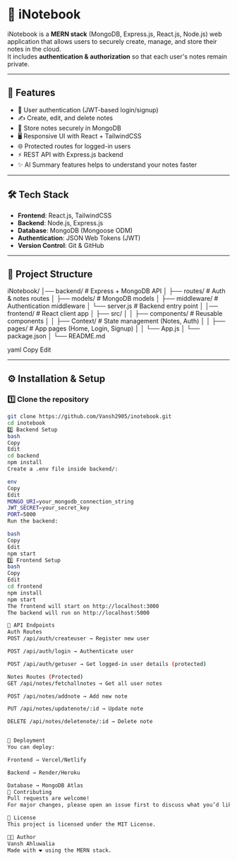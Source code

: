# 📓 iNotebook

iNotebook is a **MERN stack** (MongoDB, Express.js, React.js, Node.js) web application that allows users to securely create, manage, and store their notes in the cloud.  
It includes **authentication & authorization** so that each user's notes remain private.

---

## 🚀 Features
- 🔐 User authentication (JWT-based login/signup)
- ✍️ Create, edit, and delete notes
- 📂 Store notes securely in MongoDB
- 🖥️ Responsive UI with React + TailwindCSS
- 🌐 Protected routes for logged-in users
- ⚡ REST API with Express.js backend
- ✨ AI Summary features helps to understand your notes faster

---

## 🛠️ Tech Stack
- **Frontend**: React.js, TailwindCSS
- **Backend**: Node.js, Express.js
- **Database**: MongoDB (Mongoose ODM)
- **Authentication**: JSON Web Tokens (JWT)
- **Version Control**: Git & GitHub

---

## 📂 Project Structure
iNotebook/
│── backend/ # Express + MongoDB API
│ ├── routes/ # Auth & notes routes
│ ├── models/ # MongoDB models
│ ├── middleware/ # Authentication middleware
│ └── server.js # Backend entry point
│
│── frontend/ # React client app
│ ├── src/
│ │ ├── components/ # Reusable components
│ │ ├── Context/ # State management (Notes, Auth)
│ │ ├── pages/ # App pages (Home, Login, Signup)
│ │ └── App.js
│ └── package.json
│
└── README.md

yaml
Copy
Edit

---

## ⚙️ Installation & Setup

### 1️⃣ Clone the repository
```bash
git clone https://github.com/Vansh2905/inotebook.git
cd inotebook
2️⃣ Backend Setup
bash
Copy
Edit
cd backend
npm install
Create a .env file inside backend/:

env
Copy
Edit
MONGO_URI=your_mongodb_connection_string
JWT_SECRET=your_secret_key
PORT=5000
Run the backend:

bash
Copy
Edit
npm start
3️⃣ Frontend Setup
bash
Copy
Edit
cd frontend
npm install
npm start
The frontend will start on http://localhost:3000
The backend will run on http://localhost:5000

🧪 API Endpoints
Auth Routes
POST /api/auth/createuser → Register new user

POST /api/auth/login → Authenticate user

POST /api/auth/getuser → Get logged-in user details (protected)

Notes Routes (Protected)
GET /api/notes/fetchallnotes → Get all user notes

POST /api/notes/addnote → Add new note

PUT /api/notes/updatenote/:id → Update note

DELETE /api/notes/deletenote/:id → Delete note


🚀 Deployment
You can deploy:

Frontend → Vercel/Netlify

Backend → Render/Heroku

Database → MongoDB Atlas
🤝 Contributing
Pull requests are welcome!
For major changes, please open an issue first to discuss what you’d like to change.

📜 License
This project is licensed under the MIT License.

👨‍💻 Author
Vansh Ahluwalia
Made with ❤️ using the MERN stack.
